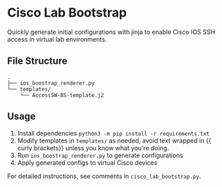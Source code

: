 # Cisco Lab Bootstrap

Quickly generate initial configurations with jinja to enable Cisco IOS SSH access in virtual lab environments.

## File Structure

```
.
├── ios_boostrap_renderer.py
└── templates/
    └── AccessSW-BS-template.j2
```

## Usage

1. Install dependencies ```python3 -m pip install -r requirements.txt```
2. Modify templates in `templates/` as needed, avoid text wrapped in {{ curly brackets}} unless you know what you're doing.
3. Run `ios_boostrap_renderer.py` to generate configurations
4. Apply generated configs to virtual Cisco devices

For detailed instructions, see comments in `cisco_lab_bootstrap.py`.
